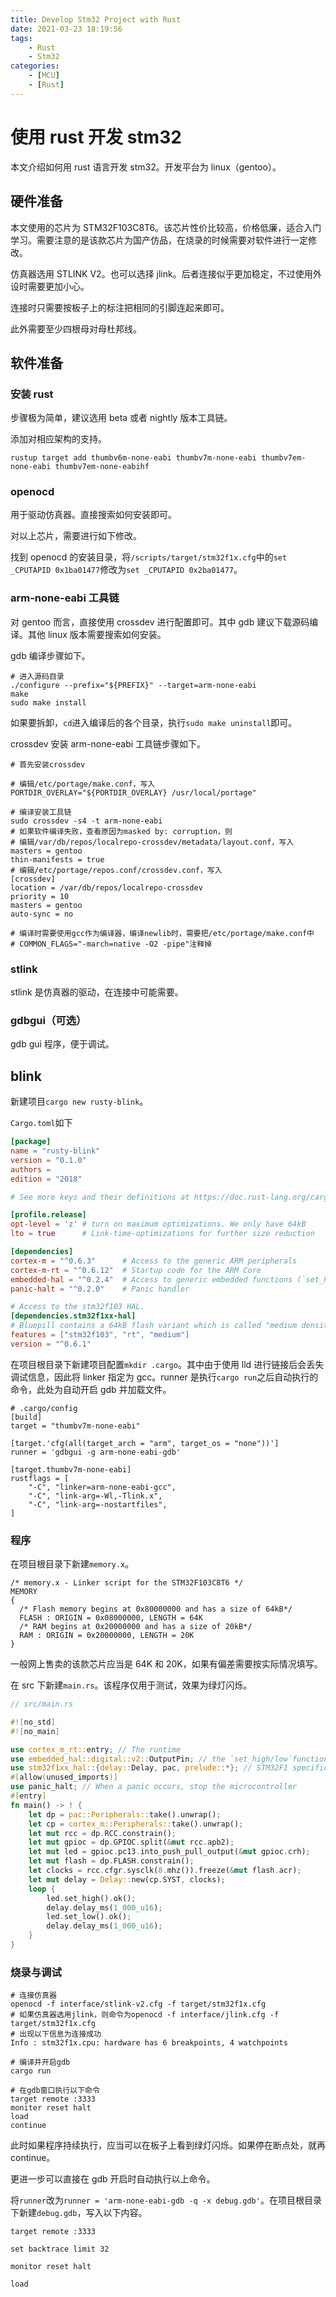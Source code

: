 ```yaml
---
title: Develop Stm32 Project with Rust
date: 2021-03-23 18:19:56
tags:
    - Rust
    - Stm32
categories:
    - [MCU]
    - [Rust]
---
```


# 使用 rust 开发 stm32

本文介绍如何用 rust 语言开发 stm32。开发平台为 linux（gentoo）。

## 硬件准备

本文使用的芯片为 STM32F103C8T6。该芯片性价比较高，价格低廉，适合入门学习。需要注意的是该款芯片为国产仿品，在烧录的时候需要对软件进行一定修改。

仿真器选用 STLINK V2。也可以选择 jlink。后者连接似乎更加稳定，不过使用外设时需要更加小心。

连接时只需要按板子上的标注把相同的引脚连起来即可。

此外需要至少四根母对母杜邦线。

## 软件准备

### 安装 rust

步骤极为简单，建议选用 beta 或者 nightly 版本工具链。

添加对相应架构的支持。

```
rustup target add thumbv6m-none-eabi thumbv7m-none-eabi thumbv7em-none-eabi thumbv7em-none-eabihf
```

### openocd

用于驱动仿真器。直接搜索如何安装即可。

对以上芯片，需要进行如下修改。

找到 openocd 的安装目录，将`/scripts/target/stm32f1x.cfg`中的`set _CPUTAPID 0x1ba01477`修改为`set _CPUTAPID 0x2ba01477`。

### arm-none-eabi 工具链

对 gentoo 而言，直接使用 crossdev 进行配置即可。其中 gdb 建议下载源码编译。其他 linux 版本需要搜索如何安装。

gdb 编译步骤如下。

```
# 进入源码目录
./configure --prefix="${PREFIX}" --target=arm-none-eabi
make
sudo make install
```

如果要拆卸，`cd`进入编译后的各个目录，执行`sudo make uninstall`即可。

crossdev 安装 arm-none-eabi 工具链步骤如下。

```
# 首先安装crossdev

# 编辑/etc/portage/make.conf，写入
PORTDIR_OVERLAY="${PORTDIR_OVERLAY} /usr/local/portage"

# 编译安装工具链
sudo crossdev -s4 -t arm-none-eabi
# 如果软件编译失败，查看原因为masked by: corruption，则
# 编辑/var/db/repos/localrepo-crossdev/metadata/layout.conf，写入
masters = gentoo
thin-manifests = true
# 编辑/etc/portage/repos.conf/crossdev.conf，写入
[crossdev]
location = /var/db/repos/localrepo-crossdev
priority = 10
masters = gentoo
auto-sync = no

# 编译时需要使用gcc作为编译器，编译newlib时，需要把/etc/portage/make.conf中
# COMMON_FLAGS="-march=native -O2 -pipe"注释掉
```

### stlink

stlink 是仿真器的驱动，在连接中可能需要。

### gdbgui（可选）

gdb gui 程序，便于调试。

## blink

新建项目`cargo new rusty-blink`。

`Cargo.toml`如下

```toml
[package]
name = "rusty-blink"
version = "0.1.0"
authors =
edition = "2018"

# See more keys and their definitions at https://doc.rust-lang.org/cargo/reference/manifest.html

[profile.release]
opt-level = 'z' # turn on maximum optimizations. We only have 64kB
lto = true      # Link-time-optimizations for further size reduction

[dependencies]
cortex-m = "^0.6.3"      # Access to the generic ARM peripherals
cortex-m-rt = "^0.6.12"  # Startup code for the ARM Core
embedded-hal = "^0.2.4"  # Access to generic embedded functions (`set_high`)
panic-halt = "^0.2.0"    # Panic handler

# Access to the stm32f103 HAL.
[dependencies.stm32f1xx-hal]
# Bluepill contains a 64kB flash variant which is called "medium density"
features = ["stm32f103", "rt", "medium"]
version = "^0.6.1"
```

在项目根目录下新建项目配置`mkdir .cargo`。其中由于使用 lld 进行链接后会丢失调试信息，因此将 linker 指定为 gcc。runner 是执行`cargo run`之后自动执行的命令，此处为自动开启 gdb 并加载文件。

```
# .cargo/config
[build]
target = "thumbv7m-none-eabi"

[target.'cfg(all(target_arch = "arm", target_os = "none"))']
runner = 'gdbgui -g arm-none-eabi-gdb'

[target.thumbv7m-none-eabi]
rustflags = [
	"-C", "linker=arm-none-eabi-gcc",
	"-C", "link-arg=-Wl,-Tlink.x",
	"-C", "link-arg=-nostartfiles",
]
```

### 程序

在项目根目录下新建`memory.x`。

```
/* memory.x - Linker script for the STM32F103C8T6 */
MEMORY
{
  /* Flash memory begins at 0x80000000 and has a size of 64kB*/
  FLASH : ORIGIN = 0x08000000, LENGTH = 64K
  /* RAM begins at 0x20000000 and has a size of 20kB*/
  RAM : ORIGIN = 0x20000000, LENGTH = 20K
}
```

一般网上售卖的该款芯片应当是 64K 和 20K，如果有偏差需要按实际情况填写。

在 src 下新建`main.rs`。该程序仅用于测试，效果为绿灯闪烁。

```rust
// src/main.rs

#![no_std]
#![no_main]

use cortex_m_rt::entry; // The runtime
use embedded_hal::digital::v2::OutputPin; // the `set_high/low`function
use stm32f1xx_hal::{delay::Delay, pac, prelude::*}; // STM32F1 specific functions
#[allow(unused_imports)]
use panic_halt; // When a panic occurs, stop the microcontroller
#[entry]
fn main() -> ! {
    let dp = pac::Peripherals::take().unwrap();
    let cp = cortex_m::Peripherals::take().unwrap();
    let mut rcc = dp.RCC.constrain();
    let mut gpioc = dp.GPIOC.split(&mut rcc.apb2);
    let mut led = gpioc.pc13.into_push_pull_output(&mut gpioc.crh);
    let mut flash = dp.FLASH.constrain();
    let clocks = rcc.cfgr.sysclk(8.mhz()).freeze(&mut flash.acr);
    let mut delay = Delay::new(cp.SYST, clocks);
    loop {
        led.set_high().ok();
        delay.delay_ms(1_000_u16);
        led.set_low().ok();
        delay.delay_ms(1_000_u16);
    }
}
```

### 烧录与调试

```
# 连接仿真器
openocd -f interface/stlink-v2.cfg -f target/stm32f1x.cfg
# 如果仿真器选用jlink，则命令为openocd -f interface/jlink.cfg -f target/stm32f1x.cfg
# 出现以下信息为连接成功
Info : stm32f1x.cpu: hardware has 6 breakpoints, 4 watchpoints

# 编译并开启gdb
cargo run

# 在gdb窗口执行以下命令
target remote :3333
moniter reset halt
load
continue
```

此时如果程序持续执行，应当可以在板子上看到绿灯闪烁。如果停在断点处，就再 continue。

更进一步可以直接在 gdb 开启时自动执行以上命令。

将`runner`改为`runner = 'arm-none-eabi-gdb -q -x debug.gdb'`。在项目根目录下新建`debug.gdb`，写入以下内容。

```
target remote :3333

set backtrace limit 32

monitor reset halt

load
```
